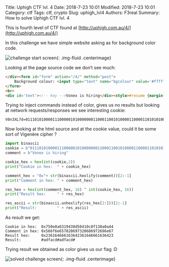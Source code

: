 Title: Uphigh CTF lvl. 4
Date: 2018-7-23 10:01
Modified: 2018-7-23 10:01
Category: ctf
Tags: ctf, crypto
Slug: uphigh_lvl4
Authors: F3real
Summary: How to solve Uphigh CTF lvl. 4

This is fourth level of CTF found at 
[http://uphigh.com.au/4/](http://uphigh.com.au/4/)

In this challenge we have simple website asking as for background color code.

![challenge start screen]({static}/images/2018_7_23_Vonex.png){: .img-fluid .centerimage}

Looking at the page source code we don’t see much:
~~~html
</div><form id="form" action="/4/" method="post">
	Background colour: <input type="text" name="bgcolour" value='#ffffff'><button id="submit" type="submit">Go</button>
</form>
<br>
<div id='text'><!-- key -->Vonex is hiring</div><style>#resume {margin-left: 38%; margin-top:7%;}</style> 
~~~

Trying to inject commands instead of color, gives us no results but looking at network requests/responses we see interesting cookie:
```
V0n3XL7d=011101010000111000001010000000110001100101000011000011010101000001000001000011000000111100010011000010100000101001000100;
```
Now looking at the html source and at the cookie value, could it be some sort of Vigenère cipher ?

~~~python
import binascii
cookie = b"011101010000111000001010000000110001100101000011000011010101000001000001000011000000111100010011000010100000101001000100"
comment = b"Vonex is hiring"

cookie_hex = hex(int(cookie,2))
print("Cookie in hex:  " + cookie_hex)

comment_hex = "0x"+ str(binascii.hexlify(comment))[2:-1]
print("Comment in hex: " + comment_hex)

res_hex = hex(int(comment_hex, 16) ^ int(cookie_hex, 16))
print("Result hex:     " + res_hex)

res_ascii = str(binascii.unhexlify(res_hex[2:]))[2:-1]
print("Result:         " + res_ascii)
~~~

As result we get:
```
Cookie in hex:  0x750e0a0319430d50410c0f130a0a44
Comment in hex: 0x566f6e657820697320686972696e67
Result hex:     0x236164666163642361646661636423
Result:         #adfacd#adfacd#
```
Trying result we obtained as color gives us our flag :D

![solved challenge screen]({static}/images/2018_7_23_VonexResult.png){: .img-fluid .centerimage}
